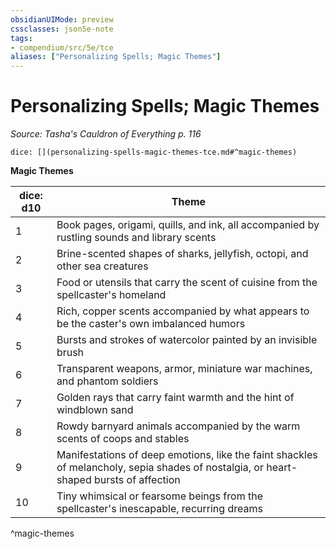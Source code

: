```yaml
---
obsidianUIMode: preview
cssclasses: json5e-note
tags:
- compendium/src/5e/tce
aliases: ["Personalizing Spells; Magic Themes"]
---
```

# Personalizing Spells; Magic Themes
*Source: Tasha's Cauldron of Everything p. 116* 

`dice: [](personalizing-spells-magic-themes-tce.md#^magic-themes)`

**Magic Themes**

| dice: d10 | Theme |
|-----------|-------|
| 1 | Book pages, origami, quills, and ink, all accompanied by rustling sounds and library scents |
| 2 | Brine-scented shapes of sharks, jellyfish, octopi, and other sea creatures |
| 3 | Food or utensils that carry the scent of cuisine from the spellcaster's homeland |
| 4 | Rich, copper scents accompanied by what appears to be the caster's own imbalanced humors |
| 5 | Bursts and strokes of watercolor painted by an invisible brush |
| 6 | Transparent weapons, armor, miniature war machines, and phantom soldiers |
| 7 | Golden rays that carry faint warmth and the hint of windblown sand |
| 8 | Rowdy barnyard animals accompanied by the warm scents of coops and stables |
| 9 | Manifestations of deep emotions, like the faint shackles of melancholy, sepia shades of nostalgia, or heart-shaped bursts of affection |
| 10 | Tiny whimsical or fearsome beings from the spellcaster's inescapable, recurring dreams |
^magic-themes
